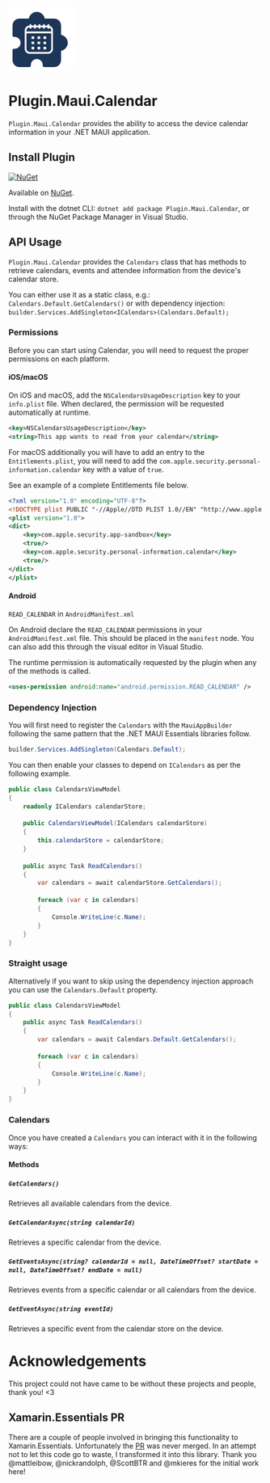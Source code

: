 ![](nuget.png)

# Plugin.Maui.Calendar

`Plugin.Maui.Calendar` provides the ability to access the device calendar information in your .NET MAUI application.

## Install Plugin

[![NuGet](https://img.shields.io/nuget/v/Plugin.Maui.Calendar.svg?label=NuGet)](https://www.nuget.org/packages/Plugin.Maui.Calendar/)

Available on [NuGet](http://www.nuget.org/packages/Plugin.Maui.Calendar).

Install with the dotnet CLI: `dotnet add package Plugin.Maui.Calendar`, or through the NuGet Package Manager in Visual Studio.

## API Usage

`Plugin.Maui.Calendar` provides the `Calendars` class that has methods to retrieve calendars, events and attendee information from the device's calendar store.

You can either use it as a static class, e.g.: `Calendars.Default.GetCalendars()` or with dependency injection: `builder.Services.AddSingleton<ICalendars>(Calendars.Default);`

### Permissions

Before you can start using Calendar, you will need to request the proper permissions on each platform.

#### iOS/macOS

On iOS and macOS, add the `NSCalendarsUsageDescription` key to your `info.plist` file. When declared, the permission will be requested automatically at runtime.

```xml
<key>NSCalendarsUsageDescription</key>
<string>This app wants to read from your calendar</string>
```

For macOS additionally you will have to add an entry to the `Entitlements.plist`, you will need to add the `com.apple.security.personal-information.calendar` key with a value of `true`.

See an example of a complete Entitlements file below.

```xml
<?xml version="1.0" encoding="UTF-8"?>
<!DOCTYPE plist PUBLIC "-//Apple//DTD PLIST 1.0//EN" "http://www.apple.com/DTDs/PropertyList-1.0.dtd">
<plist version="1.0">
<dict>
    <key>com.apple.security.app-sandbox</key>
    <true/>
    <key>com.apple.security.personal-information.calendar</key>
    <true/>
</dict>
</plist>
```

#### Android

`READ_CALENDAR` in `AndroidManifest.xml`

On Android declare the `READ_CALENDAR` permissions in your `AndroidManifest.xml` file. This should be placed in the `manifest` node. You can also add this through the visual editor in Visual Studio.

The runtime permission is automatically requested by the plugin when any of the methods is called.

```xml
<uses-permission android:name="android.permission.READ_CALENDAR" />
```

### Dependency Injection

You will first need to register the `Calendars` with the `MauiAppBuilder` following the same pattern that the .NET MAUI Essentials libraries follow.

```csharp
builder.Services.AddSingleton(Calendars.Default);
```

You can then enable your classes to depend on `ICalendars` as per the following example.

```csharp
public class CalendarsViewModel
{
    readonly ICalendars calendarStore;

    public CalendarsViewModel(ICalendars calendarStore)
    {
        this.calendarStore = calendarStore;
    }

    public async Task ReadCalendars()
    {
        var calendars = await calendarStore.GetCalendars();

        foreach (var c in calendars)
        {
            Console.WriteLine(c.Name);
        }
    }
}
```

### Straight usage

Alternatively if you want to skip using the dependency injection approach you can use the `Calendars.Default` property.

```csharp
public class CalendarsViewModel
{
    public async Task ReadCalendars()
    {
        var calendars = await Calendars.Default.GetCalendars();

        foreach (var c in calendars)
        {
            Console.WriteLine(c.Name);
        }
    }
}
```

### Calendars

Once you have created a `Calendars` you can interact with it in the following ways:

#### Methods

##### `GetCalendars()`

Retrieves all available calendars from the device.

##### `GetCalendarAsync(string calendarId)`

Retrieves a specific calendar from the device.

##### `GetEventsAsync(string? calendarId = null, DateTimeOffset? startDate = null, DateTimeOffset? endDate = null)`

Retrieves events from a specific calendar or all calendars from the device.

##### `GetEventAsync(string eventId)`

Retrieves a specific event from the calendar store on the device.

# Acknowledgements

This project could not have came to be without these projects and people, thank you! <3

## Xamarin.Essentials PR

There are a couple of people involved in bringing this functionality to Xamarin.Essentials. Unfortunately the [PR](https://github.com/xamarin/Essentials/pull/1384) was never merged. In an attempt not to let this code go to waste, I transformed it into this library. Thank you @mattleibow, @nickrandolph, @ScottBTR and @mkieres for the initial work here!
